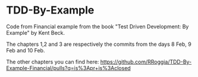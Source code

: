 # TDD-By-Example
Code from Financial example from the book "Test Driven Development: By Example" by Kent Beck.

The chapters 1,2 and 3 are respectively the commits from the days 8 Feb, 9 Feb and 10 Feb.

The other chapters you can find here:
https://github.com/RRoggia/TDD-By-Example-Financial/pulls?q=is%3Apr+is%3Aclosed


